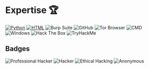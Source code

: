 # Expertise 🏆

[![Python](https://img.shields.io/badge/Python-3776AB?style=for-the-badge&logo=python&logoColor=white)](https://www.python.org/)
[![HTML](https://img.shields.io/badge/HTML-E34F26?style=for-the-badge&logo=html5&logoColor=white)](https://developer.mozilla.org/en-US/docs/Web/HTML)
![Burp Suite](https://img.shields.io/badge/Burp_Suite-FF8800?style=for-the-badge&logo=burp-suite&logoColor=white)
![GitHub](https://img.shields.io/badge/GitHub-181717?style=for-the-badge&logo=github&logoColor=white)
![Tor Browser](https://img.shields.io/badge/Tor_Browser-7E00FF?style=for-the-badge&logo=tor-browser&logoColor=white)
![CMD](https://img.shields.io/badge/CMD-000000?style=for-the-badge&logo=windows-terminal&logoColor=white)
![Windows](https://img.shields.io/badge/Windows-0078D6?style=for-the-badge&logo=windows&logoColor=white)
![Hack The Box](https://img.shields.io/badge/Hack_The_Box-00FF00?style=for-the-badge&logo=hack-the-box&logoColor=black)
![TryHackMe](https://img.shields.io/badge/TryHackMe-FF6600?style=for-the-badge&logo=tryhackme&logoColor=white)

## Badges

![Professional Hacker](https://img.shields.io/badge/Professional_Hacker-008000?style=for-the-badge&logoColor=white)
![Hacker](https://img.shields.io/badge/Hacker-32CD32?style=for-the-badge&logoColor=white)
![Ethical Hacking](https://img.shields.io/badge/Ethical_Hacking-008000?style=for-the-badge&logo=linux&logoColor=white)
![Anonymous](https://img.shields.io/badge/Anonymous-000000?style=for-the-badge&logoColor=white)

